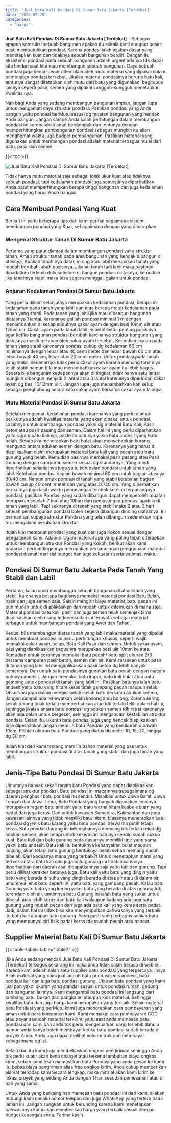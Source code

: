 ```yaml
---
title: "Jual Batu Kali Pondasi Di Sumur Batu Jakarta [Terdekat]"
date: "2024-07-26"
categories: 
  - "harga"
---
```


**Jual Batu Kali Pondasi Di Sumur Batu Jakarta \[Terdekat\]** – Sebagus apapun kontruksi sebuah bangunan apakah itu sekala kecil ataupun besar pasti membutuhkan pondasi. Karena pondasi ialah pijakan dasar yang menetapkan kuat dan tidaknya sebuah bangunan berdiri. Dengan itu eksistensi pondasi pada sebuah bangunan adalah urgent adanya tdk dapat kita hindari saat kita mau membangun sebuah bangunan. Daya sebuah pondasi juga benar-benar ditentukan oleh mutu material yang dipakai dalam pembuatan pondasi tersebut. Jikalau material pondasinya berupa batu kali, tentunya sangat ditetapkan oleh mutu dari batu yang digunakan, begitupun lainnya seperti pasir, semen yang dipakai sungguh-sungguh menetapkan Kwalitas nya.

Nah bagi Anda yang sedang membangun bangunan impian, jangan lupa untuk mengamati daya struktur pondasi. Pastikan pondasi yang Anda bangun yaitu pondasi berMutu sesuai dg muatan bangunan yang hendak Anda bangun. Jangan sampe Anda salah perhitungan dalam membangun pondasi ini karena akan amat berdampak dan tentunya dengan memperhitungkan pembangunan pondasi sebagus mungkin itu akan menghemat waktu juga budget pembangunan. Pastikan material yang digunakan untuk membangun pondasi adalah material terbagus mulai dari batu, pasir dan semen.

{{< toc >}}

![Jual Batu Kali Pondasi Di Sumur Batu Jakarta [Terdekat]](/images/jual-batu-kali-02.png)

Tidak hanya mutu material saja sebagai tolak ukur kuat atau tidaknya sebuah pondasi, tapi kedalaman pondasi juga semestinya diperhatikan. Anda patut memperhitungkan berapa tinggi bangunan dan juga kedalaman pondasi yang harus Anda bangun.

## Cara Membuat Pondasi Yang Kuat

Berikut ini yaitu beberapa tips dari kami perihal bagaimana sistem membangun pondasi yang Kuat, sebagaimana dengan yang diharapkan.

### Mengenal Struktur Tanah Di Sumur Batu Jakarta

Pertama yang patut diamati dalam membangun pondasi yaitu struktur tanah. Amati struktur tanah pada area bangunan yang hendak dibangun di atasnya, Apakah tanah nya datar, miring atau labil merupakan tanah yang mudah berubah-ubah posisinya. Jikalau tanah tadi labil maka pastikan dipadatkan terlebih dulu sebelum di bangun pondasi diatasnya, kemudian jika tanahnya stabil maka bisa segera menggali galian untuk pondasi.

### Anjuran Kedalaman Pondasi Di Sumur Batu Jakarta

Yang perlu dilihat selanjutnya merupakan kedalaman pondasi, berapa m kedalaman pada tanah yang labil dan juga berapa meter kedalaman pada tanah yang stabil. Pada tanah yang labil jika mau dibangun bangunan diatasnya 1 lantai, karenanya galilah pondasi minimal 1 m dengan menambahkan di setiap sudutnya cakar ayam dengan besi 10mm ulir atau 12mm ulir. Cakar ayam pada tanah labil ini betul-betul penting posisinya agar ketika bangunan pondasi berubah karenanya struktur bangunan yang diatasnya masih tertahan oleh cakar ayam tersebut. Kemudian jikalau pada tanah yang stabil karenanya pondasi cukup dg kedalaman 60 cm minimalnya dengan lebar atas 40 centi meter dan lebar bawah 60 cm atau lebar bawah 40 cm, lebar atas 20 centi meter. Untuk pondasi pada tanah yang stabil, sebenarnya tidak perlu cakar ayam karena memang tanahnya telah stabil namun bila mau menambahkan cakar ayam itu lebih bagus. Secara bila bangunan kedepannya akan di tingkat, tidak hanya satu lantai mungkin dibangun menjadi 2 lantai atau 3 lantai karenanya diperlukan cakar ayam dg besi 10/12mm ulir. Jangan lupa juga menambahkan kan selup sebagai penghubung antara satu cakar ayam bersama cakar ayam lainnya.

### Mutu Material Pondasi Di Sumur Batu Jakarta

Setelah mengamati kedalaman pondasi karenanya yang perlu diamati berikutnya adalah kwalitas material yang akan dipakai untuk pondasi. Lazimnya untuk membangun pondasi yakni dg material Batu Kali, Pasir beton atau pasir pasang dan semen. Dalam hal ini yang perlu diperhatikan yaitu ragam batu kalinya, pastikan batunya yakni batu andesit yang batu belah. Sebab jika menerapkan batu bulat akan menyebabkan kurang mengunci antara adukan semen dengan batu. Karenanya yang harus di diaplikasikan disini merupakan material batu kali yang pecah atau batu gunung yang belah. Kemudian pasirnya memakai pasir pasang atau Pasir Gunung dengan campuran semen sesuai dg standarnya, Yang mesti diperhatikan selanjutnya juga yaitu ketebalan pondasi untuk tanah yang labil. Ketebalan pondasi bagian bawah minimal 60 cm untuk bagian atasnya 30/40 cm. Namun untuk pondasi di tanah yang stabil ketebalan bagian bawah cukup 40 centi meter dan yang atas 20/30 cm. Yang diperhatikan berikutnya juga ialah waktu pemasangan tembok setelah terpasangnya pondasi, pastikan Pondasi yang sudah dibangun dapat memperoleh muatan merupakan setelah 7 hari atau 10hari dari pemasangan pondasi apabila di tanah yang labil. Tapi sekiranya di tanah yang stabil maka 2 atau 3 hari setelah pembangunan pondasi boleh segera dibangun dinding diatasnya. Ini bermanfaat supaya struktur Pondasi yang telah dibangun sedemikian rupa tdk mengalami perubahan struktur.

Itulah kiat membuat pondasi yang kuat dan juga Kokoh sesuai dengan pengalaman kami. Adapun ragam material apa yang paling tepat diterapkan untuk membangun struktur Pondasi yang Kokoh, berikut akan kami paparkan perbandingannya merupakan perbandingan penggunaan material pondasi diamati dari sisi budget dan juga kekuatan serta estimasi waktu.

## Pondasi Di Sumur Batu Jakarta Pada Tanah Yang Stabil dan Labil

Pertama, kalau anda membangun sebuah bangunan di atas tanah yang stabil, karenanya betapa bagusnya memakai material pondasi Batu Belah, pasir dan juga semen saja. Selain mengirit biaya material, batu pecah ini pun mudah untuk di aplikasikan dan mudah untuk ditemukan di mana saja. Material pondasi batu kali, pasir dan juga semen telah semenjak lama diaplikasikan oleh orang Indonesia dan ini ternyata sebagai material terbagus untuk membangun pondasi yang Awet dan Tahan.

Kedua, bila membangun diatas tanah yang labil maka material yang dipakai untuk membuat pondasi ini perlu perhitungan khusus; seperti wajib memakai cakar ayam, selup, Batu Kali Pasir dan semen. Untuk cakar ayam, besi yang diaplikasikan bagusnya merupakan besi ulir 10mm ke atas. Kemudian untuk corannya memakai batu pecah/ batu split ukuran 2/3 bersama campuran pasir beton, semen dan air. Kami sarankan untuk pasir di tanah yang labil ini mengaplikasikan pasir beton dg lebih banyak semennya. Dan untuk batu pondasinya gunakan batu pecah dengan macam batunya andesit. Jangan memakai batu kapur, batu kali bulat atau batu gamping untuk pondasi di tanah yang labil ini. Pastikan batunya ialah batu andesit yaitu batu yang hitam keras tidak gampang pecah maupun retak. Observasi juga dalam mengisi celah-celah batu bersama adukan semen, Jangan sampai ada terlewatkan celah kosong atau bolong. Karena sering sekali tukang tidak terlalu memperhatikan atau tdk terlalu teliti dalam hal ini, sehingga jikalau antara batu pondasi dg adukan semen tdk rapat karenanya akan ada celah untuk bergeser, sehingga ini mengancam kestabilan struktur pondasi. Selain itu, ukuran batu pondasi juga yang hendak diaplikasikan bisa diperhatikan jangan memilih batu Pondasi yang berukuran dibawah 10cm. Pilihlah ukuran batu Pondasi yang diatas diameter 10, 15, 20, hingga dg 30 cm.

Itulah kiat dari kami tentang memilih bahan material yang pas untuk membangun struktur pondasi di atas tanah yang stabil dan juga tanah yang labil.

## Jenis-Tipe Batu Pondasi Di Sumur Batu Jakarta

Umumnya banyak sekali ragam batu Pondasi yang dapat diaplikasikan sebagai struktur pondasi. Batu pondasi ini macamnya sebagaimana dg daerah penghasil batu pondasi itu sendiri. Misalkan untuk Jawa Barat, Jawa Tengah dan Jawa Timur, Batu Pondasi yang banyak digunakan jenisnya merupakan ragam batu andesit yaitu batu warna hitam keabu-abuan yang padat dan juga keras. Dan untuk kawasan Sumatera, Kalimantan dan juga kawasan lainnya yang tidak memiliki batu hitam, biasanya menerapkan batu pondasi dg jenis batu karang yaitu batu pondasi berwarna putih tetapi keras. Batu pondasi karang ini kelemahannya memang tdk terlalu rekat dg adukan semen, akan tetapi untuk kekerasan batunya sendiri sudah cukup kuat. Batu kali dan batu gunung pada dasarnya memiliki tipe yang sama yakni batu andesit. Batu kali itu bentuknya kebanyakan bulat maupun lonjong, akan tetapi batu gunung bentuknya belah sebab memang sudah dibelah. Dari keduanya mana yang terbaik?! Untuk menetapkan mana yang terbaik antara batu kali dan juga batu gunung ini tidak bisa hanya diperhatikan dari daerah asal didapatkannya saja yaitu kali dan gunung. Tapi perlu dilihat karakter batunya juga. Batu kali yaitu batu yang dingin yaitu batu yang berada di suhu yang dingin berada di atas air atau di dalam air, umumnya jenis batu seperti ini yaitu batu yang gampang pecah. Kalau batu Gunung yaitu batu yang kering yakni batu yang berada di atas gunung tdk terendam oleh air, umumnya batu Gunung ini ialah batu yang sukar untuk dibelah atau lebih keras dari batu kali walaupun kadang ada juga batu gunung yang mudah pecah dan juga ada batu kali yang keras serta padat. Jadi, dalam hal ini tidak bisa kita menyimpulkan bahwasanya yang terbaik itu batu kali ataupun batu gunung. Yang pasti yang terbagus adalah batu yang mempunyai ciri fisik padat keras tdk mudah pecah atau hancur.

## Supplier Material Batu Kali Di Sumur Batu Jakarta

{{< table-tables table="table2" >}}

Jika Anda sedang mencari Jual Batu Kali Pondasi Di Sumur Batu Jakarta \[Terdekat\] terbagus sekarang ini maka anda tidak salah berada di web ini. Karena kami adalah salah satu supplier batu pondasi yang terpercaya. Insya Allah material yang kami jual adalah batu pondasi jenis andesit, batu pondasi kali dan juga batu pondasi gunung. Ukuran batu pondasi yang kami jual pun yakni ukuran yang standar sesuai untuk pondasi rumah, gedung dan bangunan lainnya. Kami mengambil batu pondasi ini langsung dari tambang batu, bukan dari pangkalan ataupun kios material. Sehingga kwalitas batu dan juga harga kami merupakan yang terbaik. Selain material batu Pondasi yang berMutu kami juga menerapkan cara pembayaran yang aman untuk para konsumen kami. Kami memakai cara pembayaran COD atau bayar sesudah material terkirim, yaitu saat anda memesan batu pondasi dari kami dan anda tdk perlu mengeluarkan uang terlebih dahulu namun anda hanya boleh membayar ketika batu pondasi sudah berada di proyek Anda. Anda juga dapat melihat volume truk dan membayar sebagaimana dg isi.

Selain dari itu kami juga membebaskan ongkos pengiriman sehingga Anda tdk perlu kuatir akan kena charger atau terkena tambahan biaya ongkos kirim, sebab kami telah memastikan batu Pondasi yang anda pesan ke kami itu bebas biaya pengiriman alias free ongkos kirim. Anda cukup memberikan alamat terhadap kami Secara lengkap, maka matrial akan kami kirim ke lokasi proyek yang sedang Anda bangun 1 hari sesudah pemesanan atau di hari yang sama.

Untuk Anda yang berkeinginan memesan batu pondasi ini dari kami, silakan hubungi kami melalui nomor telepon dan juga WhatsApp yang tertera pada laman ini. Jangan sungkan untuk berunding karena kami menetapkan bahwasanya kami akan memberikan harga yang terbaik sesuai dengan budget keuangan anda. Terima kasih
